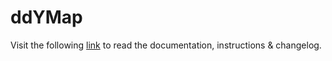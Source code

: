 # ddYMap

Visit the following [link](http://code.divandesign.biz/modx/ddymap) to read the documentation, instructions & changelog.